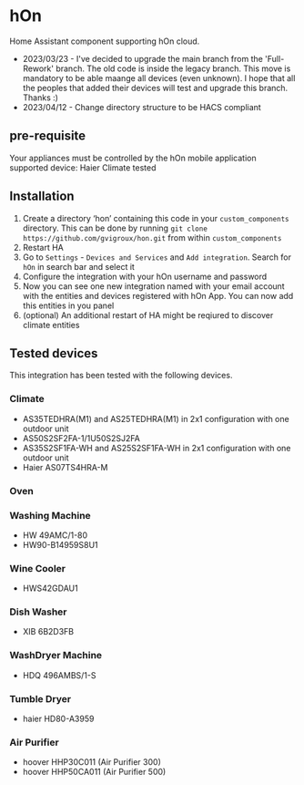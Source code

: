 # hOn
Home Assistant component supporting hOn cloud.
- 2023/03/23 - I've decided to upgrade the main branch from the 'Full-Rework' branch. The old code is inside the legacy branch.
This move is mandatory to be able maange all devices (even unknown).
I hope that all the peoples that added their devices will test and upgrade this branch. Thanks :)
- 2023/04/12 - Change directory structure to be HACS compliant

## pre-requisite
Your appliances must be controlled by the hOn mobile application
supported device: Haier Climate tested

## Installation

1. Create a directory ‘hon’ containing this code in your `custom_components` directory. This can be done by running `git clone https://github.com/gvigroux/hon.git` from within `custom_components`
2. Restart HA
3. Go to `Settings` - `Devices and Services` and `Add integration`. Search for `hOn` in search bar and select it
4. Configure the integration with your hOn username and password
5. Now you can see one new integration named with your email account with the entities and devices registered with hOn App. You can now add this entities in you panel
6. (optional) An additional restart of HA might be reqiured to discover climate entities

## Tested devices
This integration has been tested with the following devices.

### Climate
- AS35TEDHRA(M1) and AS25TEDHRA(M1) in 2x1 configuration with one outdoor unit
- AS50S2SF2FA-1/1U50S2SJ2FA
- AS35S2SF1FA-WH and AS25S2SF1FA-WH in 2x1 configuration with one outdoor unit
- Haier AS07TS4HRA-M

### Oven

### Washing Machine
- HW 49AMC/1-80
- HW90-B14959S8U1

### Wine Cooler
- HWS42GDAU1

### Dish Washer
- XIB 6B2D3FB

### WashDryer Machine
- HDQ 496AMBS/1-S

### Tumble Dryer
- haier HD80-A3959

### Air Purifier
- hoover HHP30C011 (Air Purifier 300)
- hoover HHP50CA011 (Air Purifier 500)
